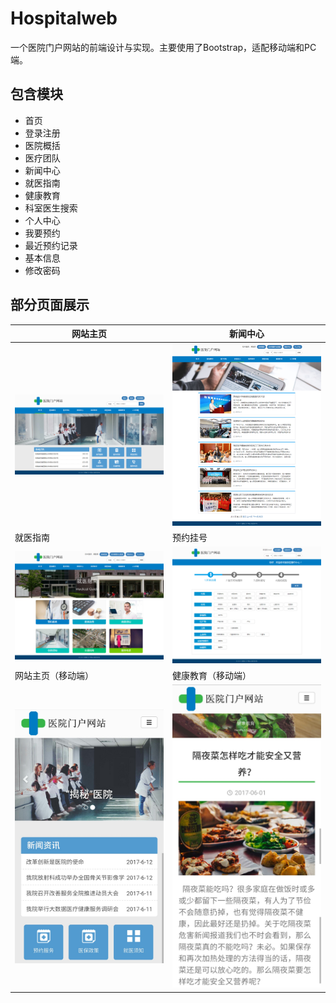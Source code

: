# Hospitalweb
一个医院门户网站的前端设计与实现。主要使用了Bootstrap，适配移动端和PC端。

## 包含模块
* 首页
* 登录注册
* 医院概括
* 医疗团队
* 新闻中心
* 就医指南
* 健康教育
* 科室医生搜索
* 个人中心
* 我要预约
* 最近预约记录
* 基本信息
* 修改密码

## 部分页面展示
网站主页 | 新闻中心
------|------
![](./showpic/1.png) | ![](./showpic/3.png)
就医指南 | 预约挂号
![](./showpic/5.png) | ![](./showpic/7.png)
网站主页（移动端） | 健康教育（移动端）
![](./showpic/2.jpg) | ![](./showpic/4.jpg)
